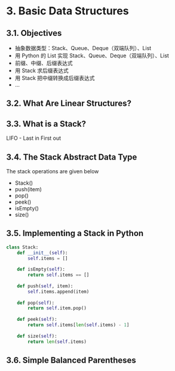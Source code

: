 # 3. Basic Data Structures

## 3.1. Objectives

* 抽象数据类型：Stack、Queue、Deque（双端队列）、List
* 用 Python 的 List 实现 Stack、Queue、Deque（双端队列）、List
* 前缀、中缀、后缀表达式
* 用 Stack 求后缀表达式
* 用 Stack 把中缀转换成后缀表达式
* ...

## 3.2. What Are Linear Structures?

## 3.3. What is a Stack?

LIFO - Last in First out

## 3.4. The Stack Abstract Data Type

The stack operations are given below

* Stack()
* push(item)
* pop()
* peek()
* isEmpty()
* size() 

## 3.5. Implementing a Stack in Python

```Python
class Stack:
    def __init__(self):
        self.items = []
    
    def isEmpty(self):
        return self.items == []
        
    def push(self, item):
        self.items.append(item)
        
    def pop(self):
        return self.item.pop()
        
    def peek(self):
        return self.items[len(self.items) - 1]
    
    def size(self):
        return len(self.items)
```

## 3.6. Simple Balanced Parentheses